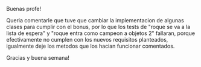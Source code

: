 Buenas profe! 

Queria comentarle que tuve que cambiar la implementacion
de algunas clases para cumplir con el bonus, por lo que los tests
de "roque se va a la lista de espera" y "roque entra como campeon a objetos 2"
fallaran, porque efectivamente no cumplen con los nuevos requisitos planteados,
igualmente deje los metodos que los hacian funcionar comentados.

Gracias y buena semana!